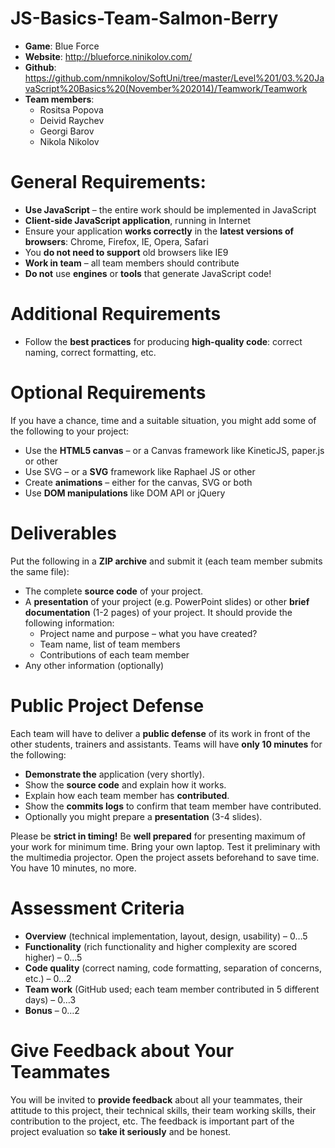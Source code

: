 JS-Basics-Team-Salmon-Berry
===========================

* **Game**: Blue Force
* **Website**: http://blueforce.ninikolov.com/
* **Github**: https://github.com/nmnikolov/SoftUni/tree/master/Level%201/03.%20JavaScript%20Basics%20(November%202014)/Teamwork/Teamwork
* **Team members**:
    - Rositsa Popova
    - Deivid Raychev
    - Georgi Barov
    - Nikola Nikolov

General Requirements:
=====================
* **Use JavaScript** – the entire work should be implemented in JavaScript
* **Client-side JavaScript application**, running in Internet
* Ensure your application **works correctly** in the **latest versions of browsers**: Chrome, Firefox, IE, Opera, Safari
* You **do not need to support** old browsers like IE9
* **Work in team** – all team members should contribute
* **Do not** use **engines** or **tools** that generate JavaScript code!

Additional Requirements
=======================
* Follow the **best practices** for producing **high-quality code**: correct naming, correct formatting, etc.

Optional Requirements
=====================
If you have a chance, time and a suitable situation, you might add some of the following to your project:
* Use the **HTML5 canvas** – or a Canvas framework like KineticJS, paper.js or other
* Use SVG – or a **SVG** framework like Raphael JS or other 
* Create **animations** – either for the canvas, SVG or both
* Use **DOM manipulations** like DOM API or jQuery

Deliverables
============
Put the following in a **ZIP archive** and submit it (each team member submits the same file):
* The complete **source code** of your project.
* A **presentation** of your project (e.g. PowerPoint slides) or other **brief documentation** (1-2 pages) of your project. It should provide the following information:
    -	Project name and purpose – what you have created?
    -	Team name, list of team members
    -	Contributions of each team member
* Any other information (optionally)

Public Project Defense
======================
Each team will have to deliver a **public defense** of its work in front of the other students, trainers and assistants. Teams will have **only 10 minutes** for the following:
* **Demonstrate the** application (very shortly).
* Show the **source code** and explain how it works.
* Explain how each team member has **contributed**.
* Show the **commits logs** to confirm that team member have contributed.
* Optionally you might prepare a **presentation** (3-4 slides).

Please be **strict in timing!** Be **well prepared** for presenting maximum of your work for minimum time. Bring your own laptop. Test it preliminary with the multimedia projector. Open the project assets beforehand to save time. You have 10 minutes, no more.

Assessment Criteria
===================
* **Overview** (technical implementation, layout, design, usability) – 0…5
* **Functionality** (rich functionality and higher complexity are scored higher) – 0…5
* **Code quality** (correct naming, code formatting, separation of concerns, etc.) – 0…2
* **Team work** (GitHub used; each team member contributed in 5 different days) – 0…3
* **Bonus** – 0…2

Give Feedback about Your Teammates
==================================
You will be invited to **provide feedback** about all your teammates, their attitude to this project, their technical skills, their team working skills, their contribution to the project, etc. The feedback is important part of the project evaluation so **take it seriously** and be honest.
